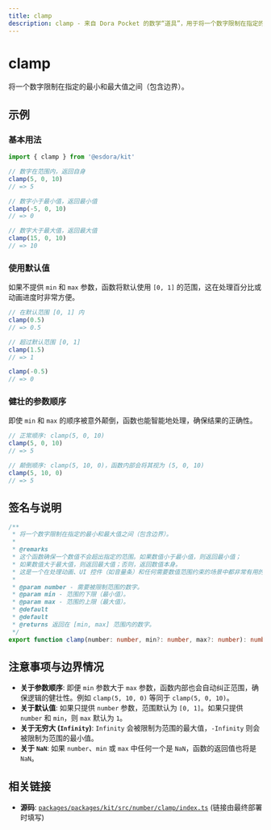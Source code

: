 ```yaml
---
title: clamp
description: clamp - 来自 Dora Pocket 的数学“道具”，用于将一个数字限制在指定的最小和最大值之间。
---
```


# clamp

<!-- 1. 简介：一句话核心功能描述 -->

将一个数字限制在指定的最小和最大值之间（包含边界）。

<!-- 2. 示例：由核心功能和从测试用例中提炼的场景组成 -->

## 示例

### 基本用法

```typescript
import { clamp } from '@esdora/kit'

// 数字在范围内，返回自身
clamp(5, 0, 10)
// => 5

// 数字小于最小值，返回最小值
clamp(-5, 0, 10)
// => 0

// 数字大于最大值，返回最大值
clamp(15, 0, 10)
// => 10
```

### 使用默认值

如果不提供 `min` 和 `max` 参数，函数将默认使用 `[0, 1]` 的范围，这在处理百分比或动画进度时非常方便。

```typescript
// 在默认范围 [0, 1] 内
clamp(0.5)
// => 0.5

// 超过默认范围 [0, 1]
clamp(1.5)
// => 1

clamp(-0.5)
// => 0
```

### 健壮的参数顺序

即使 `min` 和 `max` 的顺序被意外颠倒，函数也能智能地处理，确保结果的正确性。

```typescript
// 正常顺序: clamp(5, 0, 10)
clamp(5, 0, 10)
// => 5

// 颠倒顺序: clamp(5, 10, 0)，函数内部会将其视为 (5, 0, 10)
clamp(5, 10, 0)
// => 5
```

<!-- 3. 签名与说明：合并了签名、参数、返回值的唯一技术核心 -->

## 签名与说明

```typescript
/**
 * 将一个数字限制在指定的最小和最大值之间（包含边界）。
 *
 * @remarks
 * 这个函数确保一个数值不会超出指定的范围。如果数值小于最小值，则返回最小值；
 * 如果数值大于最大值，则返回最大值；否则，返回数值本身。
 * 这是一个在处理动画、UI 控件（如音量条）和任何需要数值范围约束的场景中都非常有用的工具。
 *
 * @param number - 需要被限制范围的数字。
 * @param min - 范围的下限（最小值）。
 * @param max - 范围的上限（最大值）。
 * @default
 * @default
 * @returns 返回在 [min, max] 范围内的数字。
 */
export function clamp(number: number, min?: number, max?: number): number
```

<!-- 4. 注意事项与边界情况：建立用户信任 -->

## 注意事项与边界情况

- **关于参数顺序**: 即便 `min` 参数大于 `max` 参数，函数内部也会自动纠正范围，确保逻辑的健壮性。例如 `clamp(5, 10, 0)` 等同于 `clamp(5, 0, 10)`。
- **关于默认值**: 如果只提供 `number` 参数，范围默认为 `[0, 1]`。如果只提供 `number` 和 `min`，则 `max` 默认为 `1`。
- **关于无穷大 (`Infinity`)**: `Infinity` 会被限制为范围的最大值，`-Infinity` 则会被限制为范围的最小值。
- **关于 `NaN`**: 如果 `number`、`min` 或 `max` 中任何一个是 `NaN`，函数的返回值也将是 `NaN`。

<!-- 5. 相关链接：提供相关函数及源码的链接 -->

## 相关链接

- **源码**: [`packages/packages/kit/src/number/clamp/index.ts`](https://github.com/esdora-js/esdora/blob/main/packages/packages/kit/src/number/clamp/index.ts) (链接由最终部署时填写)
